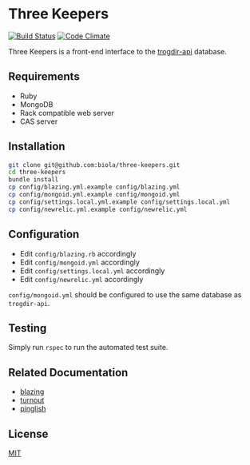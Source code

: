Three Keepers
=============

[![Build Status](https://travis-ci.org/biola/three-keepers.svg)](https://travis-ci.org/biola/three-keepers)
[![Code Climate](https://codeclimate.com/github/biola/three-keepers/badges/gpa.svg)](https://codeclimate.com/github/biola/three-keepers)

Three Keepers is a front-end interface to the [trogdir-api](https://github.com/biola/trogdir-api) database.

Requirements
------------

- Ruby
- MongoDB
- Rack compatible web server
- CAS server

Installation
------------

```bash
git clone git@github.com:biola/three-keepers.git
cd three-keepers
bundle install
cp config/blazing.yml.example config/blazing.yml
cp config/mongoid.yml.example config/mongoid.yml
cp config/settings.local.yml.example config/settings.local.yml
cp config/newrelic.yml.example config/newrelic.yml
```

Configuration
-------------

- Edit `config/blazing.rb` accordingly
- Edit `config/mongoid.yml` accordingly
- Edit `config/settings.local.yml` accordingly
- Edit `config/newrelic.yml` accordingly

`config/mongoid.yml` should be configured to use the same database as `trogdir-api`.

Testing
-------

Simply run `rspec` to run the automated test suite.

Related Documentation
---------------------

- [blazing](https://github.com/effkay/blazing)
- [turnout](https://github.com/biola/turnout)
- [pinglish](https://github.com/jbarnette/pinglish)

License
-------
[MIT](https://github.com/biola/three-keepers/blob/master/MIT-LICENSE)
